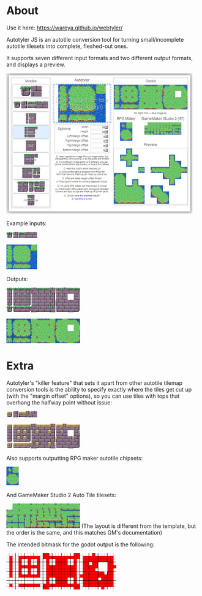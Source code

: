 # About

Use it here: https://wareya.github.io/webtyler/

Autotyler JS is an autotile conversion tool for turning small/incomplete autotile tilesets into complete, fleshed-out ones.

It supports seven different input formats and two different output formats, and displays a preview.

![screenshot](etc/screenshot.png)

Example inputs:

![minitiles](etc/mini.png)

![4x4plus](etc/grass4x4plus.png)

Outputs:

![minitiles output](etc/miniout.png)

![4x4plus](etc/grass4x4plusout.png)

# Extra

Autotyler's "killer feature" that sets it apart from other autotile tilemap conversion tools is the ability to specify exactly where the tiles get cut up (with the "margin offset" options), so you can use tiles with tops that overhang the halfway point without issue:

![margin example](etc/marginexample.png)

![margin example output](etc/marginexampleout.png)

Also supports outputting RPG maker autotile chipsets:

![rpg maker output](etc/grassrpgmaker.png)

And GameMaker Studio 2 Auto Tile tilesets:

![gamemaker output](etc/gms.png)
(The layout is different from the template, but the order is the same, and this matches GM's documentation)

The intended bitmask for the godot output is the following:

![godot minimal bitmask](etc/out%20bitmask.png)
